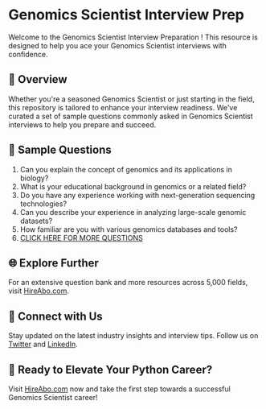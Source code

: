 # Genomics Scientist Interview Prep

Welcome to the Genomics Scientist Interview Preparation ! This resource is designed to help you ace your Genomics Scientist interviews with confidence.

## 🚀 Overview

Whether you're a seasoned Genomics Scientist or just starting in the field, this repository is tailored to enhance your interview readiness. We've curated a set of sample questions commonly asked in Genomics Scientist interviews to help you prepare and succeed.

## 📝 Sample Questions

1. Can you explain the concept of genomics and its applications in biology?
2. What is your educational background in genomics or a related field?
3. Do you have any experience working with next-generation sequencing technologies?
4. Can you describe your experience in analyzing large-scale genomic datasets?
5. How familiar are you with various genomics databases and tools?
6. [CLICK HERE FOR MORE QUESTIONS](https://hireabo.com/job/5_1_43/Genomics%20Scientist)

## 🌐 Explore Further

For an extensive question bank and more resources across 5,000 fields, visit [HireAbo.com](https://www.hireabo.com).

## 📱 Connect with Us

Stay updated on the latest industry insights and interview tips. Follow us on [Twitter](https://twitter.com/hireabo) and [LinkedIn](https://www.linkedin.com/in/hire-abo-3609972a8/).

## 🚀 Ready to Elevate Your Python Career?

Visit [HireAbo.com](https://www.hireabo.com) now and take the first step towards a successful Genomics Scientist career!